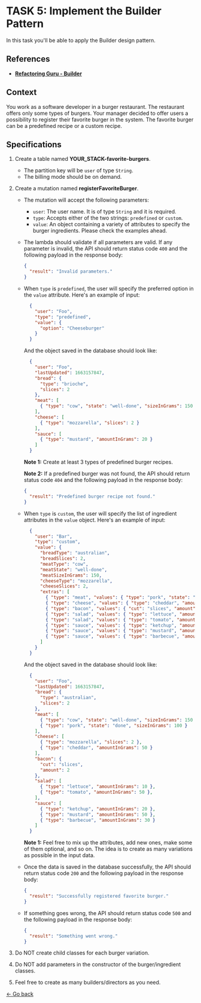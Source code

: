# TASK 5: Implement the Builder Pattern

In this task you'll be able to apply the Builder design pattern.

## References

- [**Refactoring Guru - Builder**](https://refactoring.guru/design-patterns/builder)

## Context

You work as a software developer in a burger restaurant. The restaurant offers only some types of burgers. Your manager decided to offer users a possibility to register their favorite burger in the system. The favorite burger can be a predefined recipe or a custom recipe.

## Specifications

1. Create a table named **YOUR_STACK-favorite-burgers**.
    * The partition key will be `user` of type `String`.
    * The billing mode should be on demand.

2. Create a mutation named **registerFavoriteBurger**.
    * The mutation will accept the following parameters:
        * `user`: The user name. It is of type `String` and it is required.
        * `type`: Accepts either of the two strings: `predefined` or `custom`.
        * `value`: An object containing a variety of attributes to specify the burger ingredients. Please check the examples ahead.
    * The lambda should validate if all parameters are valid. If any parameter is invalid, the API should return status code `400` and the following payload in the response body:

      ```json
      {
        "result": "Invalid parameters."
      }
      ```
    * When `type` is `predefined`, the user will specify the preferred option in the `value` attribute. Here's an example of input:

      ```json
        {
          "user": "Foo",
          "type": "predefined",
          "value": {
            "option": "Cheeseburger"
          }
        }
        ```
      And the object saved in the database should look like:

      ```json
        {
          "user": "Foo",
          "lastUpdated": 1663157847,
          "bread": {
            "type": "brioche",
            "slices": 2
          },
          "meat": [
            { "type": "cow", "state": "well-done", "sizeInGrams": 150 }
          ],
          "cheese": [
            { "type": "mozzarella", "slices": 2 }
          ],
          "sauce": [
            { "type": "mustard", "amountInGrams": 20 }
          ]
        }
      ```

      **Note 1:** Create at least 3 types of predefined burger recipes.

      **Note 2:** If a predefined burger was not found, the API should return status code `404` and the following payload in the response body:

      ```json
      {
        "result": "Predefined burger recipe not found."
      }
      ```

    * When `type` is `custom`, the user will specify the list of ingredient attributes in the `value` object. Here's an example of input:

      ```json
        {
          "user": "Bar",
          "type": "custom",
          "value": {
            "breadType": "australian",
            "breadSlices": 2,
            "meatType": "cow",
            "meatState": "well-done",
            "meatSizeInGrams": 150,
            "cheeseType": "mozzarella",
            "cheeseSlices": 2,
            "extras": [
              { "type": "meat", "values": { "type": "pork", "state": "done", "sizeInGrams": 100 } },
              { "type": "cheese", "values": { "type": "cheddar", "amountInGrams": 50 } },
              { "type": "bacon", "values": { "cut": "slices", "amount": 2 } },
              { "type": "salad", "values": { "type": "lettuce", "amountInGrams": 10 } },
              { "type": "salad", "values": { "type": "tomato", "amountInGrams": 50 } },
              { "type": "sauce", "values": { "type": "ketchup", "amountInGrams": 20 } },
              { "type": "sauce", "values": { "type": "mustard", "amountInGrams": 50 } },
              { "type": "sauce", "values": { "type": "barbecue", "amountInGrams": 30 } }
            ]
          }
        }
        ```
      And the object saved in the database should look like:

      ```json
        {
          "user": "Foo",
          "lastUpdated": 1663157847,
          "bread": {
            "type": "australian",
            "slices": 2
          },
          "meat": [
            { "type": "cow", "state": "well-done", "sizeInGrams": 150 },
            { "type": "pork", "state": "done", "sizeInGrams": 100 }
          ],
          "cheese": [
            { "type": "mozzarella", "slices": 2 },
            { "type": "cheddar", "amountInGrams": 50 }
          ],
          "bacon": {
            "cut": "slices",
            "amount": 2
          },
          "salad": [
            { "type": "lettuce", "amountInGrams": 10 },
            { "type": "tomato", "amountInGrams": 50 },
          ],
          "sauce": [
            { "type": "ketchup", "amountInGrams": 20 },
            { "type": "mustard", "amountInGrams": 50 },
            { "type": "barbecue", "amountInGrams": 30 }
          ]
        }
      ```

      **Note 1:** Feel free to mix up the attributes, add new ones, make some of them optional, and so on. The idea is to create as many variations as possible in the input data.
    * Once the data is saved in the database successfully, the API should return status code `200` and the following payload in the response body:

      ```json
      {
        "result": "Successfully registered favorite burger."
      }
      ```
    * If something goes wrong, the API should return status code `500` and the following payload in the response body:

      ```json
      {
        "result": "Something went wrong."
      }
      ```
3. Do NOT create child classes for each burger variation.
4. Do NOT add parameters in the constructor of the burger/ingredient classes.
5. Feel free to create as many builders/directors as you need.


[<- Go back](../../README.md)

